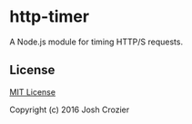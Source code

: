 http-timer
==========

A Node.js module for timing HTTP/S requests.

## License

[MIT License](http://opensource.org/licenses/MIT)

Copyright (c) 2016 Josh Crozier